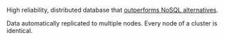 High reliability, distributed database that [outperforms NoSQL alternatives](http://cassandra.apache.org/). 

Data automatically replicated to multiple nodes. Every node of a cluster is identical.
